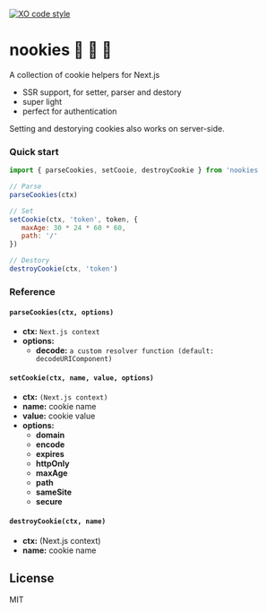 [![XO code style](https://img.shields.io/badge/code_style-XO-5ed9c7.svg)](https://github.com/sindresorhus/xo)

# nookies :cookie: :cookie: :cookie:
A collection of cookie helpers for Next.js

 - SSR support, for setter, parser and destory
 - super light
 - perfect for authentication

Setting and destorying cookies also works on server-side.

### Quick start
```js
import { parseCookies, setCooie, destroyCookie } from 'nookies 

// Parse
parseCookies(ctx)

// Set
setCookie(ctx, 'token', token, {
   maxAge: 30 * 24 * 60 * 60,
   path: '/'
})

// Destory
destroyCookie(ctx, 'token')
```

### Reference
#### `parseCookies(ctx, options)`
 - __ctx:__ `Next.js context`
 - __options:__
   - __decode:__ `a custom resolver function (default: decodeURIComponent)`

#### `setCookie(ctx, name, value, options)`
 - __ctx:__ `(Next.js context)`
 - __name:__ cookie name
 - __value:__ cookie value
 - __options:__ 
   - __domain__
   - __encode__
   - __expires__
   - __httpOnly__
   - __maxAge__
   - __path__
   - __sameSite__
   - __secure__

#### `destroyCookie(ctx, name)`
 - __ctx:__ (Next.js context)
 - __name:__ cookie name

## License
MIT

